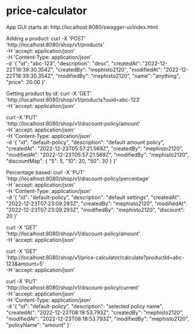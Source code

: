 # price-calculator
App GUI starts at: 
http://localhost:8080/swagger-ui/index.html

Adding a product:
curl -X 'POST' \
'http://localhost:8080/shop/v1/products' \
-H 'accept: application/json' \
-H 'Content-Type: application/json' \
-d '{
"id": "abc-123",
"description": "desc",
"createdAt": "2022-12-22T18:39:30.354Z",
"createdBy": "mephisto2120",
"modifiedAt": "2022-12-22T18:39:30.354Z",
"modifiedBy": "mephisto2120",
"name": "anything",
"price": 20.00
}'


Getting product by id:
curl -X 'GET' \
'http://localhost:8080/shop/v1/products?uuid=abc-123' \
-H 'accept: application/json'



curl -X 'PUT' \
'http://localhost:8080/shop/v1/discount-policy/amount' \
-H 'accept: application/json' \
-H 'Content-Type: application/json' \
-d '{
"id": "default-policy",
"description": "default amount policy",
"createdAt": "2022-12-23T05:57:21.569Z",
"createdBy": "mephisto2120",
"modifiedAt": "2022-12-23T05:57:21.569Z",
"modifiedBy": "mephisto2120",
"discountMap": {
"5": 5,
"10": 20,
"50": 30
}
}'


Percentage based:
curl -X 'PUT' \
'http://localhost:8080/shop/v1/discount-policy/percentage' \
-H 'accept: application/json' \
-H 'Content-Type: application/json' \
-d '{
"id": "default-policy",
"description": "default settings",
"createdAt": "2022-12-23T07:23:09.293Z",
"createdBy": "mephisto2120",
"modifiedAt": "2022-12-23T07:23:09.293Z",
"modifiedBy": "mephisto2120",
"discount": 20
}'


curl -X 'GET' \
'http://localhost:8080/shop/v1/discount-policy/amount' \
-H 'accept: application/json'


curl -X 'GET' \
'http://localhost:8080/shop/v1/price-calculator/calculate?productId=abc-123&amount=5' \
-H 'accept: application/json'


curl -X 'PUT' \
'http://localhost:8080/shop/v1/discount-policy/current' \
-H 'accept: application/json' \
-H 'Content-Type: application/json' \
-d '{
"id": "default-policy",
"description": "selected policy name",
"createdAt": "2022-12-23T08:18:53.793Z",
"createdBy": "mephisto2120",
"modifiedAt": "2022-12-23T08:18:53.793Z",
"modifiedBy": "mephisto2120",
"policyName": "amount"
}'